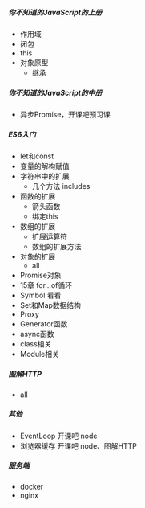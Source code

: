 ##### 你不知道的JavaScript的上册
- 作用域
- 闭包
- this
- 对象原型
  - 继承
##### 你不知道的JavaScript的中册
- 异步Promise，开课吧预习课
##### ES6入门
- let和const
- 变量的解构赋值
- 字符串中的扩展
    - 几个方法 includes
- 函数的扩展
    - 箭头函数
    - 绑定this
- 数组的扩展
    - 扩展运算符
    - 数组的扩展方法
- 对象的扩展
    - all
- Promise对象
- 15章 for...of循环
- Symbol 看看
- Set和Map数据结构
- Proxy
- Generator函数
- async函数
- class相关
- Module相关
##### 图解HTTP
- all
##### 其他
- EventLoop 开课吧 node
- 浏览器缓存 开课吧 node、图解HTTP

##### 服务端
- docker
- nginx